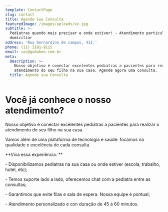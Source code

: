 ```yaml
---
template: ContactPage
slug: contact
title: Agende Sua Consulta
featuredImage: /images/uploads/xx.jpg
subtitle: >-
  Pediatras quando mais precisar e onde estiver! - Atendimento particular
  domiciliar
address: 'Rua bernardino de campos, 413.'
phone: (11) 3181-9115
email: sac@gudaboo.com.br
meta:
  description: >-
    Nosso objetivo é conectar excelentes pediatras a pacientes para realizar o
    atendimento do seu filho na sua casa. Agende agora uma consulta.
  title: Agende sua Consulta
---
```

# Você já conhece o nosso atendimento?

Nosso objetivo é conectar excelentes pediatras a pacientes para realizar o atendimento do seu filho na sua casa.

Vamos além de uma plataforma de tecnologia e saúde: focamos na qualidade e excelência de cada consulta.

**Viva essa experiência:**

\- Disponibilizamos pediatras na sua casa ou onde estiver (escola, trabalho, hotel, etc);

\- Temos suporte lado a lado, oferecemos chat com a pediatra entre as consultas;

\- Garantimos que evite filas e sala de espera. Nossa equipe é pontual;

\- Atendimento personalizado e con duração de 45 à 60 minutos.
